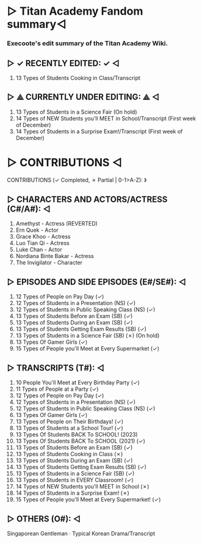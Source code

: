 # ▷ Titan Academy Fandom summary◁
### Execoote's edit summary of the Titan Academy Wiki.
 
## ▷ ✓ RECENTLY EDITED: ✓ ◁
1. 13 Types of Students Cooking in Class/Transcript
 
## ▷ ⟁ CURRENTLY UNDER EDITING: ⟁ ◁
1. 13 Types of Students in a Science Fair (On hold)
2. 14 Types of NEW Students you'll MEET in School/Transcript (First week of December)
3. 14 Types of Students in a Surprise Exam!/Transcript (First week of December)
 
# ▷ CONTRIBUTIONS ◁
CONTRIBUTIONS (✓ Completed, ✗ Partial | 0-1>A-Z): 》
 
## ▷ CHARACTERS AND ACTORS/ACTRESS (C#/A#): ◁
1. Amethyst - Actress (REVERTED)
2. Ern Quek - Actor
3. Grace Khoo - Actress
4. Luo Tian Qi - Actress
5. Luke Chan - Actor
6. Nordiana Binte Bakar - Actress
7. The Invigilator - Character
 
## ▷ EPISODES AND SIDE EPISODES (E#/SE#): ◁
1. 12 Types of People on Pay Day (✓)
2. 12 Types of Students in a Presentation (NS) (✓)
3. 12 Types of Students in Public Speaking Class (NS) (✓)
4. 13 Types of Students Before an Exam (SB) (✓)
5. 13 Types of Students During an Exam (SB) (✓)
6. 13 Types of Students Getting Exam Results (SB) (✓)
7. 13 Types of Students in a Science Fair (SB) (✗) (On hold)
8. 13 Types Of Gamer Girls (✓)
9. 15 Types of People you'll Meet at Every Supermarket (✓)
 
## ▷ TRANSCRIPTS (T#): ◁
1. 10 People You'll Meet at Every Birthday Party (✓)
2. 11 Types of People at a Party (✓)
3. 12 Types of People on Pay Day (✓)
4. 12 Types of Students in a Presentation (NS) (✓)
5. 12 Types of Students in Public Speaking Class (NS) (✓)
6. 13 Types Of Gamer Girls (✓)
7. 13 Types of People on Their Birthdays! (✓)
8. 13 Types of Students at a School Tour! (✓)
9. 13 Types Of Students BACK To SCHOOL! (2023)
10. 13 Types Of Students BACK To SCHOOL (2021) (✓)
11. 13 Types of Students Before an Exam (SB) (✓)
12. 13 Types of Students Cooking in Class (✗)
13. 13 Types of Students During an Exam (SB) (✓)
14. 13 Types of Students Getting Exam Results (SB) (✓)
15. 13 Types of Students in a Science Fair (SB) (✓)
16. 13 Types of Students in EVERY Classroom! (✓)
17. 14 Types of NEW Students you'll MEET in School (✗)
18. 14 Types of Students in a Surprise Exam! (✗)
19. 15 Types of People you'll Meet at Every Supermarket! (✓)
 
## ▷ OTHERS (O#): ◁
Singaporean Gentleman · Typical Korean Drama/Transcript
